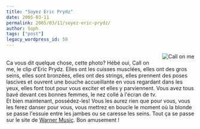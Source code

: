 ```yaml
---
title: "Soyez Eric Prydz"
date: 2005-03-11
permalink: 2005/03/11/soyez-eric-prydz/
author: Soph
tags: ["post"]
legacy_wordpress_id: 58
---
```


<img src="https://64k.be/wp-content/uploads/2006/EricPrydz_vidintro_250.jpg" alt="Call on me" style="float:right; margin: 0 0 1em 1em;" /><br />
Ca vous dit quelque chose, cette photo? Hébé oui, Call on me, le clip d'Eric Prydz. Elles ont les cuisses musclées, elles ont des gros seins, elles sont bronzées, elles ont des strings, elles prennent des poses lascives et ouvrent une bouche accueillante en vous regardant dans les yeux, elles font tout pour vous exciter et elles y parviennent. Vous avez tous bavé devant ces bonnes femmes, le nez collé à l'écran de tv.<br />
Et bien maintenant, possédez-les! Vous les aurez rien que pour vous, vous les ferez danser pour vous, vous mettrez en boucle le moment où la blonde se passe l'essuie entre les jambes ou se caresse les seins. Tout ça se passe sur le site de <a href="http://www.warnermusic.fr/ecard/upmusic/ericprydz/movie.html" hreflang="en">Warner Music</a>. Bon amusement&nbsp;!

<!-- excerpt -->
